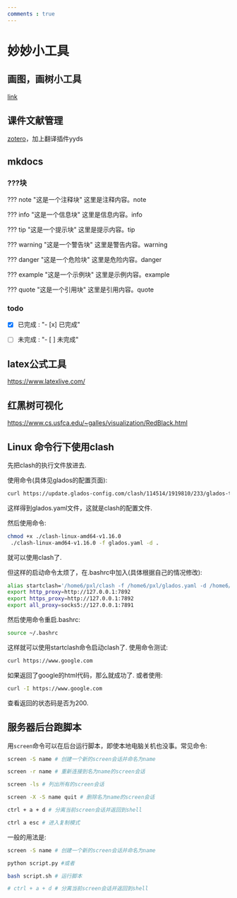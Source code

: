 ```yaml
---
comments : true
---
```


<script defer src="https://vercount.one/js"></script>

# 妙妙小工具

## 画图，画树小工具

[link](https://csacademy.com/app/graph_editor)

## 课件文献管理

[zotero](https://www.zotero.org/)，加上翻译插件yyds

## mkdocs

### ???块

??? note "这是一个注释块"
    这里是注释内容。note

??? info "这是一个信息块"
    这里是信息内容。info

??? tip "这是一个提示块"
    这里是提示内容。tip

??? warning "这是一个警告块"
    这里是警告内容。warning

??? danger "这是一个危险块"
    这里是危险内容。danger

??? example "这是一个示例块"
    这里是示例内容。example

??? quote "这是一个引用块"
    这里是引用内容。quote

### todo

- [x] 已完成 : "- [x] 已完成"

- [ ] 未完成 : "- [ ] 未完成"

## latex公式工具

https://www.latexlive.com/

## 红黑树可视化

https://www.cs.usfca.edu/~galles/visualization/RedBlack.html

## Linux 命令行下使用clash

先把clash的执行文件放进去.

使用命令(具体见glados的配置页面):
```bash
curl https://update.glados-config.com/clash/114514/1919810/233/glados-terminal.yaml > glados.yaml

```

这样得到glados.yaml文件，这就是clash的配置文件.

然后使用命令:
```bash
chmod +x ./clash-linux-amd64-v1.16.0
 ./clash-linux-amd64-v1.16.0 -f glados.yaml -d .
```
就可以使用clash了.

但这样的启动命令太烦了，在.bashrc中加入(具体根据自己的情况修改):
```bash
alias startclash='/home6/pxl/clash -f /home6/pxl/glados.yaml -d /home6/pxl'
export http_proxy=http://127.0.0.1:7892
export https_proxy=http://127.0.0.1:7892
export all_proxy=socks5://127.0.0.1:7891
```

然后使用命令重启.bashrc:
```bash
source ~/.bashrc
```

这样就可以使用startclash命令启动clash了.
使用命令测试:
```bash
curl https://www.google.com
```
如果返回了google的html代码，那么就成功了.
或者使用:
```bash
curl -I https://www.google.com
```
查看返回的状态码是否为200.


## 服务器后台跑脚本

用`screen`命令可以在后台运行脚本，即使本地电脑关机也没事。常见命令:

```bash
screen -S name # 创建一个新的screen会话并命名为name

screen -r name # 重新连接到名为name的screen会话

screen -ls # 列出所有的screen会话

screen -X -S name quit # 删除名为name的screen会话

ctrl + a + d # 分离当前screen会话并返回到shell

ctrl a esc # 进入复制模式
```

一般的用法是:
    
```bash
screen -S name # 创建一个新的screen会话并命名为name

python script.py #或者

bash script.sh # 运行脚本

# ctrl + a + d # 分离当前screen会话并返回到shell
```

<!--<span id="busuanzi_container_page_pv">本页总访问量<span id="busuanzi_value_page_pv"></span>次</span>
<span id="busuanzi_container_page_uv">本页总访客数 <span id="busuanzi_value_page_uv"></span> 人</span>-->